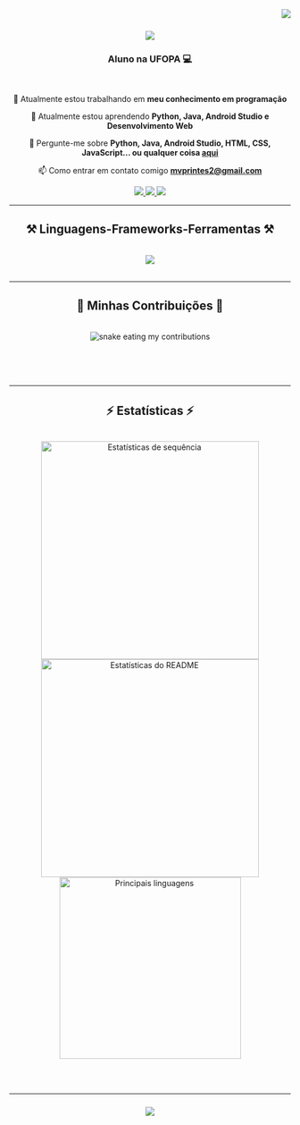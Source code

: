 <img align="right" src="https://visitor-badge.laobi.icu/badge?page_id=FelipeMzero.FelipeMzero" />

<h1 align="center">
    <img src="https://readme-typing-svg.herokuapp.com/?font=Righteous&size=35&center=true&vCenter=true&width=500&height=70&duration=4000&lines=Olá!+Sou+o+Felipe+Monteiro+👺🖖;" />
</h1>

<h3 align="center">Aluno na UFOPA 💻</h3>

<br/>

<div align="center">
 
 🔭 Atualmente estou trabalhando em **meu conhecimento em programação**
 
 🌱 Atualmente estou aprendendo **Python, Java, Android Studio e Desenvolvimento Web**

 💬 Pergunte-me sobre **Python, Java, Android Studio, HTML, CSS, JavaScript... ou qualquer coisa [aqui](https://github.com/FelipeMzero/FelipeMzero/issues)**

 📫 Como entrar em contato comigo **mvprintes2@gmail.com**
 
 </div>
 
<div align="center"> 
  <a href="https://www.linkedin.com/in/mvprintes/">
    <img src="https://img.shields.io/badge/LinkedIn-0077B5?style=for-the-badge&logo=linkedin&logoColor=white" />
  </a>
  <a href="mailto:mvprintes2@gmail.com">
    <img src="https://img.shields.io/badge/Gmail-D14836?style=for-the-badge&logo=gmail&logoColor=white" />
  </a>
  <a href="https://github.com/FelipeMzero">
     <img src="https://img.shields.io/badge/GitHub-100000?style=for-the-badge&logo=github&logoColor=white" /> <!-- Você também pode usar outras opções de ícone, como todoist, sqlite, safari, google-chrome -->
  </a>
</div>

 <hr/>
 
<h2 align="center">⚒️ Linguagens-Frameworks-Ferramentas ⚒️</h2>
<br/>
<div align="center">
    <img src="https://skillicons.dev/icons?i=python,java,android,html5,css3,javascript" /><br>
</div>

<br/>
<hr/>

<div align="center">
  <h2>🐍 Minhas Contribuições 🐍</h2>
  <br>
  <img alt="snake eating my contributions" src="https://raw.githubusercontent.com/FelipeMzero/FelipeMzero/main/.github/workflows/github-contribution-grid-snake.svg" />
  
  <br/><br/><br/>
</div>

<hr/>

<h2 align="center">⚡ Estatísticas ⚡</h2>
<br>
<div align=center>
  <img width=390 src="https://streak-stats.demolab.com/?user=FelipeMzero&count_private=true&theme=react&border_radius=10" alt="Estatísticas de sequência" />
  <img width=390 src="https://github-readme-stats.vercel.app/api?username=FelipeMzero&count_private=true&show_icons=true&theme=react&rank_icon=github&border_radius=10" alt="Estatísticas do README" />
  <br/>
  <img width=325 align="center" src="https://github-readme-stats.vercel.app/api/top-langs/?username=FelipeMzero&hide=HTML&langs_count=8&layout=compact&theme=react&border_radius=10&size_weight=0.5&count_weight=0.5&exclude_repo=github-readme-stats" alt="Principais linguagens" />
</div>

<br/><br/>
<hr/>

<h3 align="center">
    <img src="https://readme-typing-svg.herokuapp.com/?font=Righteous&size=25&center=true&vCenter=true&width=500&height=70&duration=4000&lines=Obrigado+pela+visita!+✌️;Envie-me+uma+mensagem+no+LinkedIn!;Estou+sempre+disposto+a+colaborar+:)">
</h3>

<br/>
